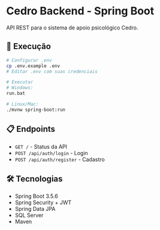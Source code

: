 # Cedro Backend - Spring Boot

API REST para o sistema de apoio psicológico Cedro.

## 🚀 Execução

```bash
# Configurar .env
cp .env.example .env
# Editar .env com suas credenciais

# Executar
# Windows:
run.bat

# Linux/Mac:
./mvnw spring-boot:run
```

## 📋 Endpoints

- `GET /` - Status da API
- `POST /api/auth/login` - Login
- `POST /api/auth/register` - Cadastro

## 🛠️ Tecnologias

- Spring Boot 3.5.6
- Spring Security + JWT
- Spring Data JPA
- SQL Server
- Maven